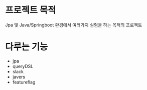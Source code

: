 # 프로젝트 목적
Jpa 및 Java/Springboot 환경에서 여러가지 실험을 하는 목적의 프로젝트

# 다루는 기능
- jpa
- queryDSL
- slack
- javers
- featureflag
